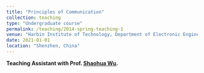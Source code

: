 ```yaml
---
title: "Principles of Communication"
collection: teaching
type: "Undergraduate course"
permalink: /teaching/2014-spring-teaching-1
venue: "Harbin Institute of Technology, Department of Electronic Engineering"
date: 2021-01-01
location: "Shenzhen, China"
---
```


**Teaching Assistant with Prof. [Shaohua Wu](https://faculty.hitsz.edu.cn/wushaohua).**



